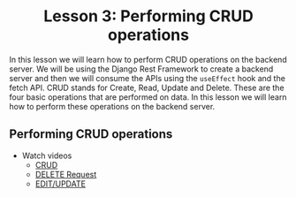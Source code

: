 <h1 align="center">Lesson 3: Performing CRUD operations</h1>

In this lesson we will learn how to perform CRUD operations on the backend server. We will be using the Django Rest Framework to create a backend server and then we will consume the APIs using the `useEffect` hook and the fetch API.
CRUD stands for Create, Read, Update and Delete. These are the four basic operations that are performed on data. In this lesson we will learn how to perform these operations on the backend server.

## Performing CRUD operations

- Watch videos
  - <a href="https://www.youtube.com/watch?v=yzobyHrT9mM&list=PL_c9BZzLwBRKFRIBWEWYCnV4Lk9HE3eYJ&index=36">CRUD</a>
  - <a href="https://www.youtube.com/watch?v=46uBhH61SNg&list=PL_c9BZzLwBRKFRIBWEWYCnV4Lk9HE3eYJ&index=37">DELETE Request</a>
  - <a href="https://www.youtube.com/watch?v=JX36ga1O6xo&list=PL_c9BZzLwBRKFRIBWEWYCnV4Lk9HE3eYJ&index=40">EDIT/UPDATE</a>
  